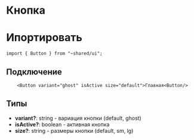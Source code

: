 # Кнопка

# Ипортировать

`import { Button } from "~shared/ui";`

## Подключение

```
    <Button variant="ghost" isActive size="default">Главная<Button/>
```

## Типы

- **variant?**: string - вариация кнопки (default, ghost)
- **isActive?**: boolean - активная кнопка
- **size?**: string - размеры кнопки (default, sm, lg)

